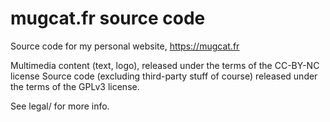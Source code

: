 mugcat.fr source code
====================

Source code for my personal website, https://mugcat.fr

Multimedia content (text, logo), released under the terms of the CC-BY-NC license
Source code (excluding third-party stuff of course) released under the terms of the GPLv3 license.

See legal/ for more info.
